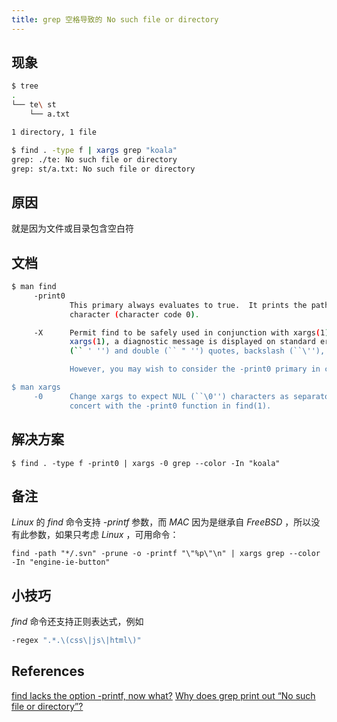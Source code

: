 ```yaml
---
title: grep 空格导致的 No such file or directory
---
```


## 现象
```bash
$ tree
.
└── te\ st
    └── a.txt

1 directory, 1 file

$ find . -type f | xargs grep "koala"
grep: ./te: No such file or directory
grep: st/a.txt: No such file or directory
```

## 原因

就是因为文件或目录包含空白符

## 文档
```bash
$ man find
     -print0
             This primary always evaluates to true.  It prints the pathname of the current file to standard output, followed by an ASCII NUL
             character (character code 0).

     -X      Permit find to be safely used in conjunction with xargs(1).  If a file name contains any of the delimiting characters used by
             xargs(1), a diagnostic message is displayed on standard error, and the file is skipped.  The delimiting characters include single
             (`` ' '') and double (`` " '') quotes, backslash (``\''), space, tab and newline characters.

             However, you may wish to consider the -print0 primary in conjunction with ``xargs -0'' as an effective alternative.

$ man xargs 
     -0      Change xargs to expect NUL (``\0'') characters as separators, instead of spaces and newlines.  This is expected to be used in
             concert with the -print0 function in find(1).
```

## 解决方案
```
$ find . -type f -print0 | xargs -0 grep --color -In "koala"
```

## 备注
*Linux* 的 *find* 命令支持 *-printf* 参数，而 *MAC* 因为是继承自 *FreeBSD* ，所以没有此参数，如果只考虑 *Linux* ，可用命令：

```
find -path "*/.svn" -prune -o -printf "\"%p\"\n" | xargs grep --color -In "engine-ie-button"
```

## 小技巧
*find* 命令还支持正则表达式，例如
```bash
-regex ".*.\(css\|js\|html\)"
```

## References
[find lacks the option -printf, now what?](https://stackoverflow.com/questions/752818/find-lacks-the-option-printf-now-what)
[Why does grep print out “No such file or directory”?](https://stackoverflow.com/questions/44217298/why-does-grep-print-out-no-such-file-or-directory)
